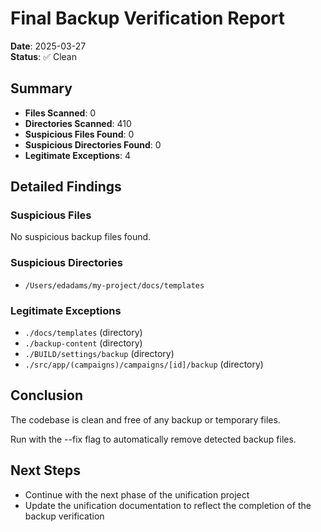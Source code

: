 # Final Backup Verification Report

**Date**: 2025-03-27  
**Status**: ✅ Clean  

## Summary

- **Files Scanned**: 0
- **Directories Scanned**: 410
- **Suspicious Files Found**: 0
- **Suspicious Directories Found**: 0
- **Legitimate Exceptions**: 4



## Detailed Findings

### Suspicious Files

No suspicious backup files found.

### Suspicious Directories

- `/Users/edadams/my-project/docs/templates`

### Legitimate Exceptions

- `./docs/templates` (directory)
- `./backup-content` (directory)
- `./BUILD/settings/backup` (directory)
- `./src/app/(campaigns)/campaigns/[id]/backup` (directory)

## Conclusion

The codebase is clean and free of any backup or temporary files.

Run with the --fix flag to automatically remove detected backup files.

## Next Steps

- Continue with the next phase of the unification project
- Update the unification documentation to reflect the completion of the backup verification
